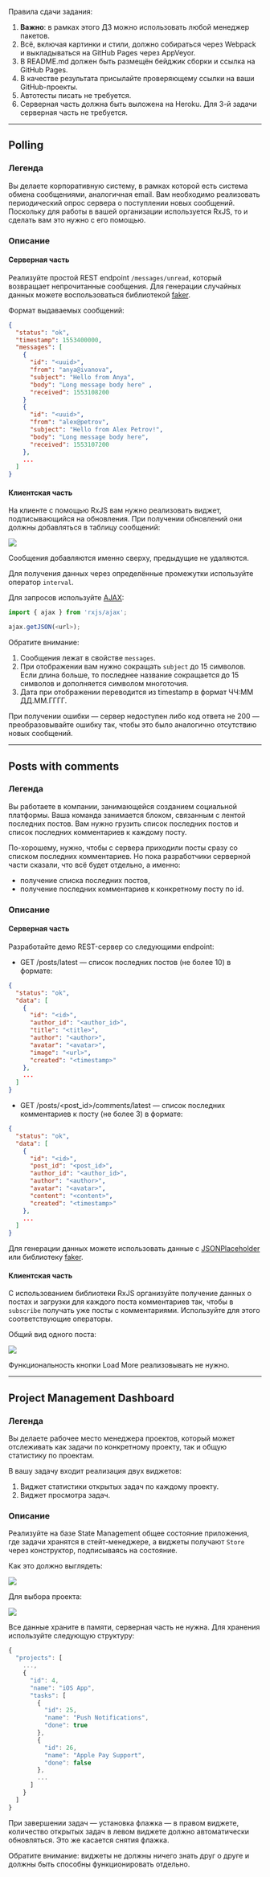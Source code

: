 Правила сдачи задания:

1. **Важно**: в рамках этого ДЗ можно использовать любой менеджер пакетов.
2. Всё, включая картинки и стили, должно собираться через Webpack и выкладываться на GitHub Pages через AppVeyor.
3. В README.md должен быть размещён бейджик сборки и ссылка на GitHub Pages.
4. В качестве результата присылайте проверяющему ссылки на ваши GitHub-проекты.
5. Автотесты писать не требуется.
6. Серверная часть должна быть выложена на Heroku. Для 3-й задачи серверная часть не требуется.

---

## Polling

### Легенда

Вы делаете корпоративную систему, в рамках которой есть система обмена сообщениями, аналогичная email. Вам необходимо реализовать периодический опрос сервера о поступлении новых сообщений. Поскольку для работы в вашей организации используется RxJS, то и сделать вам это нужно с его помощью.

### Описание

#### Серверная часть

Реализуйте простой REST endpoint `/messages/unread`, который возвращает непрочитанные сообщения. Для генерации случайных данных можете воспользоваться библиотекой [faker](https://www.npmjs.com/package/faker).

Формат выдаваемых сообщений:
```json
{
  "status": "ok",
  "timestamp": 1553400000,
  "messages": [
    {
      "id": "<uuid>",
      "from": "anya@ivanova",
      "subject": "Hello from Anya",
      "body": "Long message body here" ,
      "received": 1553108200
    }
    {
      "id": "<uuid>",
      "from": "alex@petrov",
      "subject": "Hello from Alex Petrov!",
      "body": "Long message body here",
      "received": 1553107200
    },
    ...
  ]
}
```

#### Клиентская часть

На клиенте с помощью RxJS вам нужно реализовать виджет, подписывающийся на обновления. При получении обновлений они должны добавляться в таблицу сообщений:

![](./pic/polling.png)


Сообщения добавляются именно сверху, предыдущие не удаляются.

Для получения данных через определённые промежутки используйте оператор `interval`.

Для запросов используйте [AJAX](https://rxjs-dev.firebaseapp.com/api/ajax/ajax):
```javascript
import { ajax } from 'rxjs/ajax';

ajax.getJSON(<url>);
```

Обратите внимание:
1. Сообщения лежат в свойстве `messages`.
1. При отображении вам нужно сокращать `subject` до 15 символов. Если длина больше, то последнее название сокращается до 15 символов и дополняется символом многоточия.
1. Дата при отображении переводится из timestamp в формат ЧЧ:ММ ДД.ММ.ГГГГ.

При получении ошибки — сервер недоступен либо код ответа не 200 — преобразовывайте ошибку так, чтобы это было аналогично отсутствию новых сообщений.

---

## Posts with comments

### Легенда

Вы работаете в компании, занимающейся созданием социальной платформы. Ваша команда занимается блоком, связанным с лентой последних постов. Вам нужно грузить список последних постов и список последних комментариев к каждому посту.

По-хорошему, нужно, чтобы с сервера приходили посты сразу со списком последних комментариев. Но пока разработчики серверной части сказали, что всё будет отдельно, а именно:
* получение списка последних постов,
* получение последних комментариев к конкретному посту по id.

### Описание

#### Серверная часть

Разработайте демо REST-сервер со следующими endpoint:
* GET /posts/latest — список последних постов (не более 10) в формате:
```json
{
  "status": "ok",
  "data": [
    {
      "id": "<id>",
      "author_id": "<author_id>",
      "title": "<title>",
      "author": "<author>",
      "avatar": "<avatar>",
      "image": "<url>",
      "created": "<timestamp>"
    },
    ...
  ]
}
```
* GET /posts/\<post_id\>/comments/latest — список последних комментариев к посту (не более 3) в формате:
```json
{
  "status": "ok",
  "data": [
    {
      "id": "<id>",
      "post_id": "<post_id>",
      "author_id": "<author_id>",
      "author": "<author>",
      "avatar": "<avatar>",
      "content": "<content>",
      "created": "<timestamp>"
    },
    ...
  ]
}
```

Для генерации данных можете использовать данные с [JSONPlaceholder](https://jsonplaceholder.typicode.com) или библиотеку [faker](https://www.npmjs.com/package/faker).

#### Клиентская часть

С использованием библиотеки RxJS организуйте получение данных о постах и загрузки для каждого поста комментариев так, чтобы в `subscribe` получать уже посты с комментариями. Используйте для этого соответствующие операторы.

Общий вид одного поста:

![](./pic/posts.png)

Функциональность кнопки Load More реализовывать не нужно.

---

## Project Management Dashboard

### Легенда

Вы делаете рабочее место менеджера проектов, который может отслеживать как задачи по конкретному проекту, так и общую статистику по проектам.

В вашу задачу входит реализация двух виджетов:
1. Виджет статистики открытых задач по каждому проекту.
1. Виджет просмотра задач.

### Описание

Реализуйте на базе State Management общее состояние приложения, где задачи хранятся в стейт-менеджере, а виджеты получают `Store` через конструктор, подписываясь на состояние.

Как это должно выглядеть:

![](./pic/dashboard.png)

Для выбора проекта:

![](./pic/dashboard-2.png)

Все данные храните в памяти, серверная часть не нужна. Для хранения используйте следующую структуру:

```javascript
{
  "projects": [
    ...,
    {
      "id": 4,
      "name": "iOS App",
      "tasks": [
        {
          "id": 25,
          "name": "Push Notifications",
          "done": true
        },
        {
          "id": 26,
          "name": "Apple Pay Support",
          "done": false
        },
        ...
      ]
    }
  ]
}

```

При завершении задач — установка флажка — в правом виджете, количество открытых задач в левом виджете должно автоматически обновляться. Это же касается снятия флажка.

Обратите внимание: виджеты не должны ничего знать друг о друге и должны быть способны функционировать отдельно.
